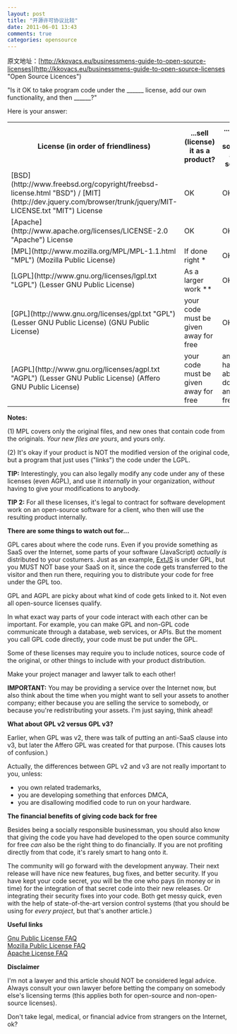 ```yaml
---
layout: post
title: "开源许可协议比较"
date: 2011-06-01 13:43
comments: true
categories: opensource
---
```

原文地址：[http://kkovacs.eu/businessmens-guide-to-open-source-licenses](http://kkovacs.eu/businessmens-guide-to-open-source-licenses "Open Source Licences") 


"Is it OK to take program code under the ______ license, add our own functionality, and then ______?"

Here is your answer:  
<table width="100%">
<tr>
  <th>License (in order of friendliness)</th>
  <th>...sell (license) it as a product?</th>
  <th>...provide it as software-as-a-service?</th>
</tr>
<tr>
  <td>[BSD](http://www.freebsd.org/copyright/freebsd-license.html "BSD") / [MIT](http://dev.jquery.com/browser/trunk/jquery/MIT-LICENSE.txt "MIT") License</td>
  <td>OK</td>
  <td>OK</td>
</tr>
<tr>
  <td>[Apache](http://www.apache.org/licenses/LICENSE-2.0 "Apache") License</td>
  <td>OK</td>
  <td>OK</td>
</tr>
<tr>
  <td>[MPL](http://www.mozilla.org/MPL/MPL-1.1.html "MPL") (Mozilla Public License)</td>
  <td>If done right *</td>
  <td>OK</td>
</tr>
<tr>
  <td>[LGPL](http://www.gnu.org/licenses/lgpl.txt "LGPL") (Lesser GNU Public License)</td>
  <td class="usually">As a larger work **</td>
  <td class="ok">OK</td>
</tr>
<tr>
  <td>[GPL](http://www.gnu.org/licenses/gpl.txt "GPL") (Lesser GNU Public License) (GNU Public License)</td>
  <td>your code must be given away for free</td>
  <td>OK</td>
</tr>
<tr>
  <td>[AGPL](http://www.gnu.org/licenses/agpl.txt "AGPL") (Lesser GNU Public License) (Affero GNU Public License)</td>
  <td>your code must be given away for free</td>
  <td>anyone has to be able to download and use freely</td>
</tr>
</table>

<!--more-->

**Notes:**

(1) MPL covers only the original files, and new ones that contain code from the originals. *Your new files are yours*, and yours only.

(2) It's okay if your product is NOT the modified version of the original code, but a program that just uses ("links") the code under the LGPL.

**TIP:** Interestingly, you can also legally modify any code under any of these licenses (even AGPL), and use it *internally* in your organization, *without* having to give your modifications to anybody.

**TIP 2:** For all these licenses, it's legal to contract for software development work on an open-source software for a client, who then will use the resulting product internally.

**There are some things to watch out for...**

GPL cares about where the code runs. Even if you provide something as SaaS over the Internet, some parts of your software (JavaScript) *actually is* distributed to your costumers. Just as an example, [ExtJS](http://www.extjs.com/ "ExtJS") is under GPL, but you MUST NOT base your SaaS on it, since the code gets transferred to the visitor and then run there, requiring you to distribute your code for free under the GPL too.

GPL and AGPL are picky about what kind of code gets linked to it. Not even all open-source licenses qualify.

In what exact way parts of your code interact with each other can be important. For example, you can make GPL and non-GPL code communicate through a database, web services, or APIs. But the moment you call GPL code directly, your code must be put under the GPL.

Some of these licenses may require you to include notices, source code of the original, or other things to include with your product distribution.

Make your project manager and lawyer talk to each other!

**IMPORTANT:** You may be providing a service over the Internet now, but also think about the time when you might want to sell your assets to another company; either because you are selling the service to somebody, or because you're redistributing your assets. I'm just saying, think ahead!

**What about GPL v2 versus GPL v3?**

Earlier, when GPL was v2, there was talk of putting an anti-SaaS clause into v3, but later the Affero GPL was created for that purpose. (This causes lots of confusion.)

Actually, the differences between GPL v2 and v3 are not really important to you, unless:

- you own related trademarks,  
- you are developing something that enforces DMCA,  
- you are disallowing modified code to run on your hardware.

**The financial benefits of giving code back for free**

Besides being a socially responsible businessman, you should also know that giving the code you have had developed to the open source community for free *can* also be the right thing to do financially. If you are not profiting directly from that code, it's rarely smart to hang onto it.

The community will go forward with the development anyway. Their next release will have nice new features, bug fixes, and better security. If you have kept your code secret, *you* will be the one who pays (in money or in time) for the integration of that secret code into their new releases. Or integrating their security fixes into your code. Both get messy quick, even with the help of state-of-the-art version control systems (that you should be using for *every project*, but that's another article.)

**Useful links**

[Gnu Public License FAQ](http://www.gnu.org/licenses/gpl-faq.html "Gnu Public License FAQ")  
[Mozilla Public License FAQ](http://www.mozilla.org/MPL/mpl-faq.html "Mozilla Public License FAQ")  
[Apache License FAQ](http://www.apache.org/foundation/licence-FAQ.html "Apache License FAQ")  

**Disclaimer**

I'm not a lawyer and this article should NOT be considered legal advice. Always consult your own lawyer before betting the company on somebody else's licensing terms (this applies both for open-source and non-open-source licenses).

Don't take legal, medical, or financial advice from strangers on the Internet, ok?
